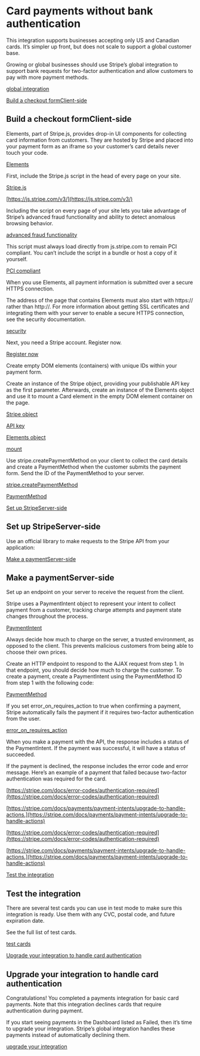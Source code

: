 # Card payments without bank authentication

This integration supports businesses accepting only US and Canadian cards. It’s simpler up front, but does not scale to support a global customer base.

Growing or global businesses should use Stripe’s global integration to support bank requests for two-factor authentication and allow customers to pay with more payment methods.

[global integration](/payments/accept-a-payment)

[Build a checkout formClient-side](#web-collect-payment-details)

## Build a checkout formClient-side

Elements, part of Stripe.js, provides drop-in UI components for collecting card information from customers. They are hosted by Stripe and placed into your payment form as an iframe so your customer’s card details never touch your code.

[Elements](/payments/elements)

First, include the Stripe.js script in the head of every page on your site.

[Stripe.js](/js)

[https://js.stripe.com/v3/](https://js.stripe.com/v3/)

Including the script on every page of your site lets you take advantage of Stripe’s advanced fraud functionality and ability to detect anomalous browsing behavior.

[advanced fraud functionality](/radar)

This script must always load directly from js.stripe.com to remain PCI compliant. You can’t include the script in a bundle or host a copy of it yourself.

[PCI compliant](/security/guide)

When you use Elements, all payment information is submitted over a secure HTTPS connection.

The address of the page that contains Elements must also start with https:// rather than http://. For more information about getting SSL certificates and integrating them with your server to enable a secure HTTPS connection, see the security documentation.

[security](/security)

Next, you need a Stripe account. Register now.

[Register now](https://dashboard.stripe.com/register)

Create empty DOM elements (containers) with unique IDs within your payment form.

Create an instance of the Stripe object, providing your publishable API key as the first parameter. Afterwards, create an instance of the Elements object and use it to mount a Card element in the empty DOM element container on the page.

[Stripe object](/js#stripe-function)

[API key](/keys)

[Elements object](/js#stripe-elements)

[mount](/js#element-mount)

Use stripe.createPaymentMethod on your client to collect the card details and create a PaymentMethod when the customer submits the payment form. Send the ID of the PaymentMethod to your server.

[stripe.createPaymentMethod](/js/payment_methods/create_payment_method)

[PaymentMethod](/api/payment_methods)

[Set up StripeServer-side](#web-setup)

## Set up StripeServer-side

Use an official library to make requests to the Stripe API from your application:

[Make a paymentServer-side](#web-create-payment-intent)

## Make a paymentServer-side

Set up an endpoint on your server to receive the request from the client.

Stripe uses a PaymentIntent object to represent your intent to collect payment from a customer, tracking charge attempts and payment state changes throughout the process.

[PaymentIntent](/api/payment_intents)

Always decide how much to charge on the server, a trusted environment, as opposed to the client. This prevents malicious customers from being able to choose their own prices.

Create an HTTP endpoint to respond to the AJAX request from step 1. In that endpoint, you should decide how much to charge the customer. To create a payment, create a PaymentIntent using the PaymentMethod ID from step 1 with the following code:

[PaymentMethod](/api/payment_methods)

If you set error_on_requires_action to true when confirming a payment, Stripe automatically fails the payment if it requires two-factor authentication from the user.

[error_on_requires_action](/api/payment_intents/create#create_payment_intent-error_on_requires_action)

When you make a payment with the API, the response includes a status of the PaymentIntent. If the payment was successful, it will have a status of succeeded.

If the payment is declined, the response includes the error code and error message. Here’s an example of a payment that failed because two-factor authentication was required for the card.

[https://stripe.com/docs/error-codes/authentication-required](https://stripe.com/docs/error-codes/authentication-required)

[https://stripe.com/docs/payments/payment-intents/upgrade-to-handle-actions.](https://stripe.com/docs/payments/payment-intents/upgrade-to-handle-actions)

[https://stripe.com/docs/error-codes/authentication-required](https://stripe.com/docs/error-codes/authentication-required)

[https://stripe.com/docs/payments/payment-intents/upgrade-to-handle-actions.](https://stripe.com/docs/payments/payment-intents/upgrade-to-handle-actions)

[Test the integration](#web-test)

## Test the integration

There are several test cards you can use in test mode to make sure this integration is ready. Use them with any CVC, postal code, and future expiration date.

See the full list of test cards.

[test cards](/testing)

[Upgrade your integration to handle card authentication](#web-upgrade-to-handle-card-authentication)

## Upgrade your integration to handle card authentication

Congratulations! You completed a payments integration for basic card payments. Note that this integration declines cards that require authentication during payment.

If you start seeing payments in the Dashboard listed as Failed, then it’s time to upgrade your integration. Stripe’s global integration handles these payments instead of automatically declining them.

[upgrade your integration](/payments/payment-intents/upgrade-to-handle-actions)
